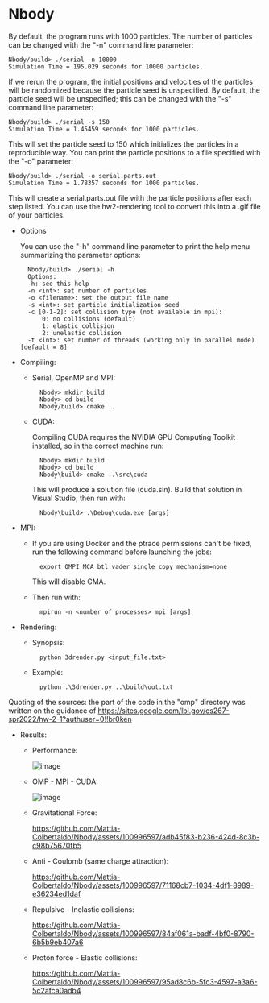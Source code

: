 # Nbody

By default, the program runs with 1000 particles. The number of particles can be changed with the "-n" command line parameter:

    Nbody/build> ./serial -n 10000
    Simulation Time = 195.029 seconds for 10000 particles.

If we rerun the program, the initial positions and velocities of the particles will be randomized because the particle seed is unspecified. By default, the particle seed will be unspecified; this can be changed with the "-s" command line parameter:

    Nbody/build> ./serial -s 150
    Simulation Time = 1.45459 seconds for 1000 particles.

This will set the particle seed to 150 which initializes the particles in a reproducible way. You can print the particle positions to a file specified with the "-o" parameter:

    Nbody/build> ./serial -o serial.parts.out
    Simulation Time = 1.78357 seconds for 1000 particles.

This will create a serial.parts.out file with the particle positions after each step listed. You can use the hw2-rendering tool to convert this into a .gif file of your particles.

* Options

    You can use the "-h" command line parameter to print the help menu summarizing the parameter options:

        Nbody/build> ./serial -h
        Options:
        -h: see this help
        -n <int>: set number of particles
        -o <filename>: set the output file name
        -s <int>: set particle initialization seed
        -c [0-1-2]: set collision type (not available in mpi):
            0: no collisions (default)
            1: elastic collision
            2: unelastic collision
        -t <int>: set number of threads (working only in parallel mode) [default = 8]

* Compiling:
    * Serial, OpenMP and MPI:

            Nbody> mkdir build
            Nbody> cd build
            Nbody/build> cmake ..
    * CUDA:

        Compiling CUDA requires the NVIDIA GPU Computing Toolkit installed, so in the correct machine run:

            Nbody> mkdir build
            Nbody> cd build
            Nbody\build> cmake ..\src\cuda
        
        This will produce a solution file (cuda.sln). Build that solution in Visual Studio, then run with:

            Nbody\build> .\Debug\cuda.exe [args]

* MPI:
    
    * If you are using Docker and the ptrace permissions can't be fixed, run the following command before launching the jobs:

            export OMPI_MCA_btl_vader_single_copy_mechanism=none

        This will disable CMA.

    * Then run with:
        
            mpirun -n <number of processes> mpi [args]

* Rendering:

    * Synopsis:

            python 3drender.py <input_file.txt>

    * Example:
        
            python .\3drender.py ..\build\out.txt
            
 Quoting of the sources:
 the part of the code in the "omp" directory was written on the guidance of https://sites.google.com/lbl.gov/cs267-spr2022/hw-2-1?authuser=0!!br0ken
 
 * Results:

    * Performance:
    
        ![image](https://github.com/Mattia-Colbertaldo/Nbody/assets/100996597/83f33026-6599-4c32-afb9-ecbf5d1e7f84)
    
    * OMP - MPI - CUDA:
    
        ![image](https://github.com/Mattia-Colbertaldo/Nbody/assets/100996597/69b71da5-edf2-45b6-8113-40dba77f45e5)


     
     * Gravitational Force:

        https://github.com/Mattia-Colbertaldo/Nbody/assets/100996597/adb45f83-b236-424d-8c3b-c98b75670fb5
     
     * Anti - Coulomb (same charge attraction):
    

        https://github.com/Mattia-Colbertaldo/Nbody/assets/100996597/71168cb7-1034-4df1-8989-e36234ed1daf

     * Repulsive - Inelastic collisions:
    

        https://github.com/Mattia-Colbertaldo/Nbody/assets/100996597/84af061a-badf-4bf0-8790-6b5b9eb407a6

    * Proton force - Elastic collisions:
    

        https://github.com/Mattia-Colbertaldo/Nbody/assets/100996597/95ad8c6b-5fc3-4597-a3a6-5c2afca0adb4




     




